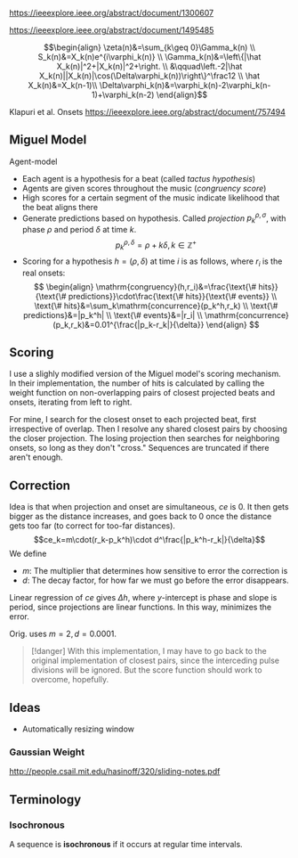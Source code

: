 https://ieeexplore.ieee.org/abstract/document/1300607

https://ieeexplore.ieee.org/abstract/document/1495485

$$\begin{align}
\zeta(n)&=\sum_{k\geq 0}\Gamma_k(n) \\
S_k(n)&=X_k(n)e^{i\varphi_k(n)} \\
\Gamma_k(n)&=\left\{|\hat X_k(n)|^2+|X_k(n)|^2+\right. \\
&\qquad\left.-2|\hat X_k(n)||X_k(n)|\cos(\Delta\varphi_k(n))\right\}^\frac12 \\
\hat X_k(n)&=X_k(n-1)\\
\Delta\varphi_k(n)&=\varphi_k(n)-2\varphi_k(n-1)+\varphi_k(n-2)
\end{align}$$



Klapuri et al. Onsets
https://ieeexplore.ieee.org/abstract/document/757494

## Miguel Model

Agent-model
- Each agent is a hypothesis for a beat (called *tactus hypothesis*)
- Agents are given scores throughout the music (*congruency score*)
- High scores for a certain segment of the music indicate likelihood that the beat aligns there
- Generate predictions based on hypothesis. Called *projection* $p_k^{\rho, \sigma}$, with phase $\rho$ and period $\delta$ at time $k$.
$$
p_k^{\rho,\delta}=\rho+k\delta, k\in \mathbb Z^+
$$
- Scoring for a hypothesis $h=(\rho,\delta)$ at time $i$ is as follows, where $r_i$ is the real onsets:
$$
\begin{align}
\mathrm{congruency}(h,r_i)&=\frac{\text{\# hits}}{\text{\# predictions}}\cdot\frac{\text{\# hits}}{\text{\# events}} \\
\text{\# hits}&=\sum_k\mathrm{concurrence}(p_k^h,r_k) \\
\text{\# predictions}&=|p_k^h| \\
\text{\# events}&=|r_i| \\
\mathrm{concurrence}(p_k,r_k)&=0.01^{\frac{|p_k-r_k|}{\delta}}
\end{align}
$$

## Scoring

I use a slighly modified version of the Miguel model's scoring mechanism. In their implementation, the number of hits is calculated by calling the weight function on non-overlapping pairs of closest projected beats and onsets, iterating from left to right. 

For mine, I search for the closest onset to each projected beat, first irrespective of overlap. Then I resolve any shared closest pairs by choosing the closer projection. The losing projection then searches for neighboring onsets, so long as they don't "cross." Sequences are truncated if there aren't enough.

## Correction

Idea is that when projection and onset are simultaneous, $ce$ is 0. It then gets bigger as the distance increases, and goes back to 0 once the distance gets too far (to correct for too-far distances).
$$ce_k=m\cdot(r_k-p_k^h)\cdot d^\frac{|p_k^h-r_k|}{\delta}$$
We define
- $m$: The multiplier that determines how sensitive to error the correction  is
- $d$: The decay factor, for how far we must go before the error disappears.

Linear regression of $ce$ gives $\Delta h$, where $y$-intercept is phase and slope is period, since projections are linear functions. In this way, minimizes the error. 

Orig. uses $m= 2, d= 0.0001$.

>[!danger]
>With this implementation, I may have to go back to the original implementation of closest pairs, since the interceding pulse divisions will be ignored. But the score function should work to overcome, hopefully.


## Ideas
- Automatically resizing window

### Gaussian Weight

http://people.csail.mit.edu/hasinoff/320/sliding-notes.pdf

## Terminology

### Isochronous

A sequence is **isochronous** if it occurs at regular time intervals.